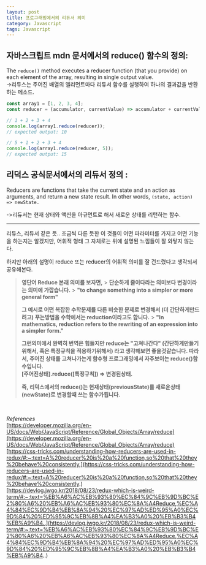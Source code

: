 ```yaml
---
layout: post
title: 프로그래밍에서의 리듀서 의미
category: Javascript
tags: Javascript
---
```


## 자바스크립트 mdn 문서에서의 reduce() 함수의 정의:

The `reduce()` method executes a reducer function (that you provide) on each element of the array, resulting in single output value. <br>
->리듀스는 주어진 배열의 엘리먼트마다 리듀서 함수를 실행하여 하나의 결과값을 반환하는 메소드.

```jsx
const array1 = [1, 2, 3, 4];
const reducer = (accumulator, currentValue) => accumulator + currentValue;

// 1 + 2 + 3 + 4
console.log(array1.reduce(reducer));
// expected output: 10

// 5 + 1 + 2 + 3 + 4
console.log(array1.reduce(reducer, 5));
// expected output: 15
```

## 리덕스 공식문서에서의 리듀서 정의 :

Reducers are functions that take the current state and an action as arguments, and return a new state result. In other words, `(state, action) => newState.` <br>

->리듀서는 현재 상태와 액션을 아규먼트로 해서 새로운 상태를 리턴하는 함수.

---

리듀스, 리듀서 같은 듯.. 조금씩 다른 듯한 이 것들이 어떤 파라미터를 가지고 어떤 기능을 하는지는 알겠지만,
어휘적 형태 그 자체로는 위에 설명된 느낌들이 잘 와닿지 않는다.

하지만 아래의 설명이 reduce 또는 reducer의 어휘적 의미를 잘 건드렸다고 생각되서 공유해본다.

> **영단어 Reduce 본래 의미를 보자면,** > **단순하게 줄이다라는 의미보다 변경이라는 의미에 가깝습니다.** > **"to change something into a simpler or more general form"**
>
> **그 예시로 어떤 복잡한 수학문제를 다른 비슷한 문제로 변경해서 (더 간단하게만드려고) 푸는방법을 수학에서는 reduction이라고도 합니다.** > **"In mathematics, reduction refers to the rewriting of an expression into a simpler form."**
>
> **그런의미에서 완벽히 번역은 힘들지만 reduce는 "고쳐나간다" (간단하게만들기위해서, 혹은 특정규칙을 적용하기위해서) 라고 생각해보면 좋을것같습니다. 따라서, 주어진 상태를 고쳐나가는게 함수형 프로그래밍에서 자주보이는 reduce()함수입니다.<br> [주어진상태].reduce([특정규칙]) => 변경된상태.**
>
> **즉, 리덕스에서의 reduce()는 현재상태(previousState)를 새로운상태(newState)로 변경할때 쓰는 함수가됩니다.**

<br>

_References_ <br>
[https://developer.mozilla.org/en-US/docs/Web/JavaScript/Reference/Global_Objects/Array/reduce](https://developer.mozilla.org/en-US/docs/Web/JavaScript/Reference/Global_Objects/Array/reduce)
<br>
[https://css-tricks.com/understanding-how-reducers-are-used-in-redux/#:~:text=A%20reducer%20is%20a%20function,so%20that%20they%20behave%20consistently.](https://css-tricks.com/understanding-how-reducers-are-used-in-redux/#:~:text=A%20reducer%20is%20a%20function,so%20that%20they%20behave%20consistently.)
<br>
[https://devlog.jwgo.kr/2018/08/23/redux-which-is-weird-term/#:~:text=%EB%A6%AC%EB%93%80%EC%84%9C%EB%9D%BC%E2%80%A6%20%EB%A6%AC%EB%93%80%EC%8A%A4Reduce,%EC%A4%84%EC%9D%B4%EB%8A%94%20%EC%97%AD%ED%95%A0%EC%9D%84%20%ED%95%9C%EB%8B%A4%EA%B3%A0%20%EB%B3%B4%EB%A9%B4..](https://devlog.jwgo.kr/2018/08/23/redux-which-is-weird-term/#:~:text=%EB%A6%AC%EB%93%80%EC%84%9C%EB%9D%BC%E2%80%A6%20%EB%A6%AC%EB%93%80%EC%8A%A4Reduce,%EC%A4%84%EC%9D%B4%EB%8A%94%20%EC%97%AD%ED%95%A0%EC%9D%84%20%ED%95%9C%EB%8B%A4%EA%B3%A0%20%EB%B3%B4%EB%A9%B4..)
